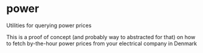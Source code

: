 # power
Utilities for querying power prices

This is a proof of concept (and probably way to abstracted for that) on how to fetch by-the-hour power prices from your electrical company in Denmark
